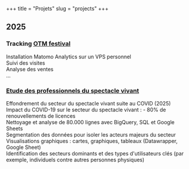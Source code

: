 +++
title = "Projets"
slug = "projects"
+++

## 2025

### Tracking [OTM festival][otmlink]

Installation Matomo Analytics sur un VPS personnel\
Suivi des visites\
Analyse des ventes\
...

### [Etude des professionnels du spectacle vivant][etudelink]

Effondrement du secteur du spectacle vivant suite au COVID (2025)\
Impact du COVID-19 sur le secteur du spectacle vivant : - 80% de renouvellements de licences\
Nettoyage et analyse de 80.000 lignes avec BigQuery, SQL et Google Sheets\
Segmentation des données pour isoler les acteurs majeurs du secteur\
Visualisations graphiques : cartes, graphiques, tableaux (Datawrapper, Google Sheet)\
Identification des secteurs dominants et des types d'utilisateurs clés (par exemple, individuels contre autres personnes physiques)

[otmlink]: https://otmfestival.fr
[etudelink]:https://pitch.com/v/etude-march-professionnels-spectacle-vivant-sg8287?ref=portf0lio
